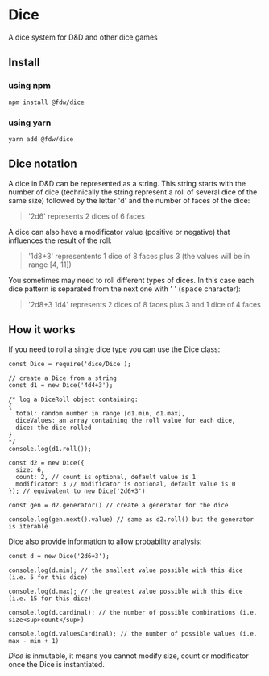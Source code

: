 # Dice

A dice system for D&amp;D and other dice games

## Install

### using npm

`npm install @fdw/dice`

### using yarn

`yarn add @fdw/dice`

## Dice notation

A dice in D&D can be represented as a string. This string starts with the number of dice (technically the string represent a roll of several dice of the same size) followed by the letter 'd' and the number of faces of the dice:

> '2d6' represents 2 dices of 6 faces

A dice can also have a modificator value (positive or negative) that influences the result of the roll:

> '1d8+3' representents 1 dice of 8 faces plus 3 (the values will be in range [4, 11])

You sometimes may need to roll different types of dices. In this case each dice pattern is separated from the next one with ' ' (<kbd>space</kbd> character):

> '2d8+3 1d4' represents 2 dices of 8 faces plus 3 and 1 dice of 4 faces

## How it works

If you need to roll a single dice type you can use the Dice class:

```
const Dice = require('dice/Dice');

// create a Dice from a string
const d1 = new Dice('4d4+3');

/* log a DiceRoll object containing:
{
  total: random number in range [d1.min, d1.max],
  diceValues: an array containing the roll value for each dice,
  dice: the dice rolled
}
*/
console.log(d1.roll());

const d2 = new Dice({
  size: 6,
  count: 2, // count is optional, default value is 1
  modificator: 3 // modificator is optional, default value is 0
}); // equivalent to new Dice('2d6+3')

const gen = d2.generator() // create a generator for the dice

console.log(gen.next().value) // same as d2.roll() but the generator is iterable

```

Dice also provide information to allow probability analysis:

```
const d = new Dice('2d6+3');

console.log(d.min); // the smallest value possible with this dice (i.e. 5 for this dice)

console.log(d.max); // the greatest value possible with this dice (i.e. 15 for this dice)

console.log(d.cardinal); // the number of possible combinations (i.e. size<sup>count</sup>)

console.log(d.valuesCardinal); // the number of possible values (i.e. max - min + 1)

```

_Dice_ is inmutable, it means you cannot modify size, count or modificator once the Dice is instantiated.
